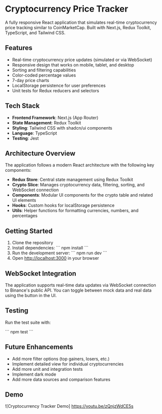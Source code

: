 # Cryptocurrency Price Tracker

A fully responsive React application that simulates real-time cryptocurrency price tracking similar to CoinMarketCap. Built with Next.js, Redux Toolkit, TypeScript, and Tailwind CSS.

## Features

- Real-time cryptocurrency price updates (simulated or via WebSocket)
- Responsive design that works on mobile, tablet, and desktop
- Sorting and filtering capabilities
- Color-coded percentage values
- 7-day price charts
- LocalStorage persistence for user preferences
- Unit tests for Redux reducers and selectors

## Tech Stack

- **Frontend Framework**: Next.js (App Router)
- **State Management**: Redux Toolkit
- **Styling**: Tailwind CSS with shadcn/ui components
- **Language**: TypeScript
- **Testing**: Jest

## Architecture Overview

The application follows a modern React architecture with the following key components:

- **Redux Store**: Central state management using Redux Toolkit
- **Crypto Slice**: Manages cryptocurrency data, filtering, sorting, and WebSocket connection
- **Components**: Modular UI components for the crypto table and related UI elements
- **Hooks**: Custom hooks for localStorage persistence
- **Utils**: Helper functions for formatting currencies, numbers, and percentages

## Getting Started

1. Clone the repository
2. Install dependencies:
   \`\`\`
   npm install
   \`\`\`
3. Run the development server:
   \`\`\`
   npm run dev
   \`\`\`
4. Open [http://localhost:3000](http://localhost:3000) in your browser

## WebSocket Integration

The application supports real-time data updates via WebSocket connection to Binance's public API. You can toggle between mock data and real data using the button in the UI.

## Testing

Run the test suite with:

\`\`\`
npm test
\`\`\`

## Future Enhancements

- Add more filter options (top gainers, losers, etc.)
- Implement detailed view for individual cryptocurrencies
- Add more unit and integration tests
- Implement dark mode
- Add more data sources and comparison features

## Demo

![Cryptocurrency Tracker Demo]
https://youtu.be/zQnjzWdCE5s
